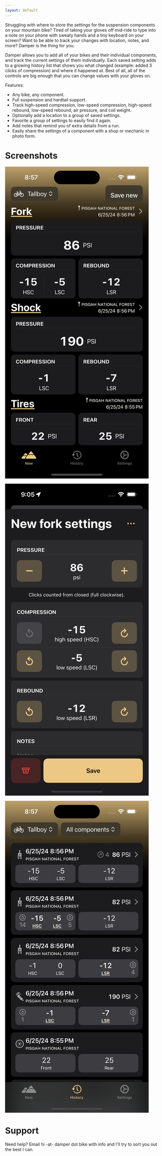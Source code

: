 ```yaml
---
layout: default
---
```


Struggling with where to store the settings for the suspension components on your mountain bike? Tired of taking your gloves off mid-ride to type into a note on your phone with sweaty hands and a tiny keyboard on your screen? Want to be able to track your changes with location, notes, and more? Damper is the thing for you.

Damper allows you to add all of your bikes and their individual components, and track the current settings of them individually. Each saved setting adds to a growing history list that shows you what changed (example: added 3 clicks of compression) and where it happened at. Best of all, all of the controls are big enough that you can change values with your gloves on.

Features:
- Any bike, any component.
- Full suspension and hardtail support.
- Track high-speed compression, low-speed compression, high-speed rebound, low-speed rebound, air pressure, and coil weight.
- Optionally add a location to a group of saved settings.
- Favorite a group of settings to easily find it again.
- Add notes that remind you of extra details from a run.
- Easily share the settings of a component with a shop or mechanic in photo form.

# Screenshots
![Home](assets/images/1.png)

![Save New](assets/images/2.png)

![History](assets/images/3.png)

# Support
Need help? Email hi -at- damper dot bike with info and I'll try to sort you out the best I can.